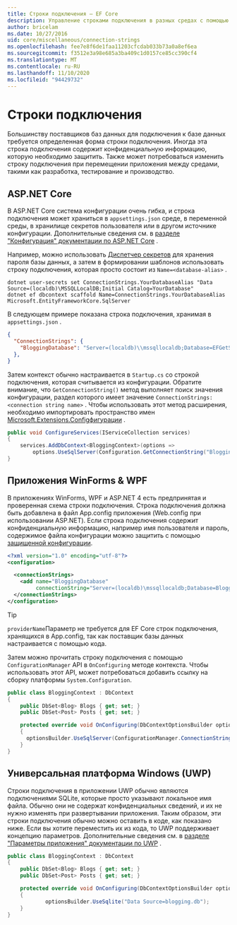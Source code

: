```yaml
---
title: Строки подключения — EF Core
description: Управление строками подключения в разных средах с помощью Entity Framework Core
author: bricelam
ms.date: 10/27/2016
uid: core/miscellaneous/connection-strings
ms.openlocfilehash: fee7e8f6de1faa11203cfcdab033b73a0a8ef6ea
ms.sourcegitcommit: f3512e3a98e685a3ba409c1d0157ce85cc390cf4
ms.translationtype: MT
ms.contentlocale: ru-RU
ms.lasthandoff: 11/10/2020
ms.locfileid: "94429732"
---
```

# <a name="connection-strings"></a>Строки подключения

Большинству поставщиков баз данных для подключения к базе данных требуется определенная форма строки подключения. Иногда эта строка подключения содержит конфиденциальную информацию, которую необходимо защитить. Также может потребоваться изменить строку подключения при перемещении приложения между средами, такими как разработка, тестирование и производство.

## <a name="aspnet-core"></a>ASP.NET Core

В ASP.NET Core система конфигурации очень гибка, и строка подключения может храниться в `appsettings.json` среде, в переменной среды, в хранилище секретов пользователя или в другом источнике конфигурации. Дополнительные сведения см. в [разделе "Конфигурация" документации по ASP.NET Core](/aspnet/core/fundamentals/configuration) .

Например, можно использовать [Диспетчер секретов](/aspnet/core/security/app-secrets#secret-manager) для хранения пароля базы данных, а затем в формировании шаблонов использовать строку подключения, которая просто состоит из `Name=<database-alias>` .

```dotnetcli
dotnet user-secrets set ConnectionStrings.YourDatabaseAlias "Data Source=(localdb)\MSSQLLocalDB;Initial Catalog=YourDatabase"
dotnet ef dbcontext scaffold Name=ConnectionStrings.YourDatabaseAlias Microsoft.EntityFrameworkCore.SqlServer
```

В следующем примере показана строка подключения, хранимая в `appsettings.json` .

```json
{
  "ConnectionStrings": {
    "BloggingDatabase": "Server=(localdb)\\mssqllocaldb;Database=EFGetStarted.ConsoleApp.NewDb;Trusted_Connection=True;"
  },
}
```

Затем контекст обычно настраивается в `Startup.cs` со строкой подключения, которая считывается из конфигурации. Обратите внимание, что `GetConnectionString()` метод выполняет поиск значения конфигурации, раздел которого имеет значение `ConnectionStrings:<connection string name>` . Чтобы использовать этот метод расширения, необходимо импортировать пространство имен [Microsoft.Extensions.Configфигурации](/dotnet/api/microsoft.extensions.configuration) .

```csharp
public void ConfigureServices(IServiceCollection services)
{
    services.AddDbContext<BloggingContext>(options =>
        options.UseSqlServer(Configuration.GetConnectionString("BloggingDatabase")));
}
```

## <a name="winforms--wpf-applications"></a>Приложения WinForms & WPF

В приложениях WinForms, WPF и ASP.NET 4 есть предпринятая и проверенная схема строки подключения. Строка подключения должна быть добавлена в файл App.config приложения (Web.config при использовании ASP.NET). Если строка подключения содержит конфиденциальную информацию, например имя пользователя и пароль, содержимое файла конфигурации можно защитить с помощью [защищенной конфигурации](/dotnet/framework/data/adonet/connection-strings-and-configuration-files#encrypting-configuration-file-sections-using-protected-configuration).

```xml
<?xml version="1.0" encoding="utf-8"?>
<configuration>

  <connectionStrings>
    <add name="BloggingDatabase"
         connectionString="Server=(localdb)\mssqllocaldb;Database=Blogging;Trusted_Connection=True;" />
  </connectionStrings>
</configuration>
```

> [!TIP]
> `providerName`Параметр не требуется для EF Core строк подключения, хранящихся в App.config, так как поставщик базы данных настраивается с помощью кода.

Затем можно прочитать строку подключения с помощью `ConfigurationManager` API в `OnConfiguring` методе контекста. Чтобы использовать этот API, может потребоваться добавить ссылку на сборку платформы `System.Configuration`.

```csharp
public class BloggingContext : DbContext
{
    public DbSet<Blog> Blogs { get; set; }
    public DbSet<Post> Posts { get; set; }

    protected override void OnConfiguring(DbContextOptionsBuilder optionsBuilder)
    {
      optionsBuilder.UseSqlServer(ConfigurationManager.ConnectionStrings["BloggingDatabase"].ConnectionString);
    }
}
```

## <a name="universal-windows-platform-uwp"></a>Универсальная платформа Windows (UWP)

Строки подключения в приложении UWP обычно являются подключениями SQLite, которые просто указывают локальное имя файла. Обычно они не содержат конфиденциальных сведений, и их не нужно изменять при развертывании приложения. Таким образом, эти строки подключения обычно можно оставить в коде, как показано ниже. Если вы хотите переместить их из кода, то UWP поддерживает концепцию параметров. Дополнительные сведения см. в [разделе "Параметры приложения" документации по UWP](/windows/uwp/app-settings/store-and-retrieve-app-data) .

```csharp
public class BloggingContext : DbContext
{
    public DbSet<Blog> Blogs { get; set; }
    public DbSet<Post> Posts { get; set; }

    protected override void OnConfiguring(DbContextOptionsBuilder optionsBuilder)
    {
            optionsBuilder.UseSqlite("Data Source=blogging.db");
    }
}
```
